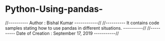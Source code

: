 # Python-Using-pandas-

//---------- Author :   Bishal Kumar ------------//
//---------- It contains code samples stating how to use pandas in different situations. ----------//
//---------- Date of Creation : September 17, 2019 -----------//
